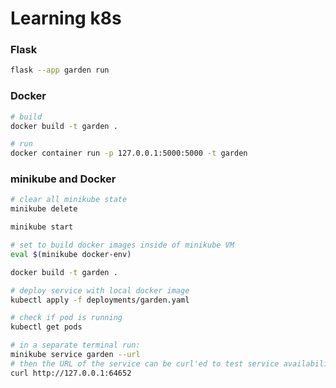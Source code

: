 # Learning k8s

### Flask

```bash
flask --app garden run
```


### Docker

```bash
# build
docker build -t garden .

# run
docker container run -p 127.0.0.1:5000:5000 -t garden
```

### minikube and Docker

```bash
# clear all minikube state
minikube delete

minikube start

# set to build docker images inside of minikube VM
eval $(minikube docker-env)

docker build -t garden .

# deploy service with local docker image
kubectl apply -f deployments/garden.yaml

# check if pod is running
kubectl get pods

# in a separate terminal run:
minikube service garden --url
# then the URL of the service can be curl'ed to test service availability
curl http://127.0.0.1:64652
 ```
